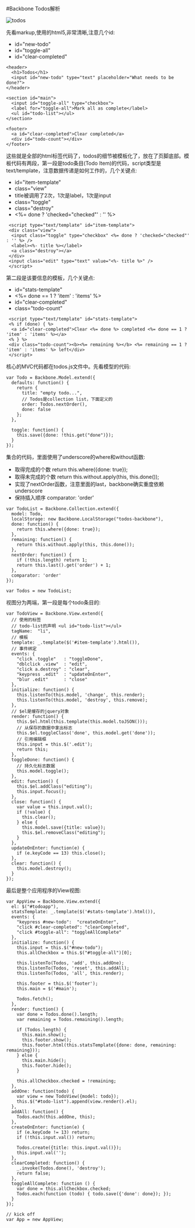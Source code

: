 #Backbone Todos解析

![todos](http://backbonejs.org/docs/images/todos.png)

先看markup,使用的html5,非常清晰,注意几个id:

* id="new-todo"
* id="toggle-all"
* id="clear-completed"

```
<header>
  <h1>Todos</h1>
  <input id="new-todo" type="text" placeholder="What needs to be done?">
</header>

<section id="main">
  <input id="toggle-all" type="checkbox">
  <label for="toggle-all">Mark all as complete</label>
  <ul id="todo-list"></ul>
</section>

<footer>
  <a id="clear-completed">Clear completed</a>
  <div id="todo-count"></div>
</footer>
```

这些就是全部的html标签代码了，todos的细节被模板化了，放在了页脚底部。模板代码有两段，第一段是todo条目(Todo Item)的代码，script类型是text/template，注意数据传递是如何工作的，几个关键点:

* id="item-template"
* class="view"
* title被调用了2次，1次是label，1次是input
* class="toggle"
* class="destroy"
* <%= done ? 'checked="checked"' : '' %>

```
 <script type="text/template" id="item-template">
 <div class="view">
  <input class="toggle" type="checkbox" <%= done ? 'checked="checked"' : '' %> />
  <label><%- title %></label>
  <a class="destroy"></a>
 </div>
 <input class="edit" type="text" value="<%- title %>" />
 </script>
```

第二段是该要信息的模板，几个关键点:

* id="stats-template"
* <%= done == 1 ? 'item' : 'items' %>
* id="clear-completed"
* class="todo-count"

```
 <script type="text/template" id="stats-template">
 <% if (done) { %>
  <a id="clear-completed">Clear <%= done %> completed <%= done == 1 ? 'item' : 'items' %></a>
 <% } %>
 <div class="todo-count"><b><%= remaining %></b> <%= remaining == 1 ? 'item' : 'items' %> left</div>
 </script>
```

核心的MVC代码都在todos.js文件中。先看模型的代码:

```
var Todo = Backbone.Model.extend({
  defaults: function() {
    return {
      title: "empty todo...",
      // Todos是collection list，下面定义的
      order: Todos.nextOrder(),
      done: false
    };
  },

  toggle: function() {
    this.save({done: !this.get("done")});
  }
});
```

集合的代码，里面使用了underscore的where和without函数:

* 取得完成的个数 return this.where({done: true});
* 取得未完成的个数 return this.without.apply(this, this.done());
* 实现了nextOrder函数，注意里面的last，backbone确实重度依赖underscore
* 保持插入顺序 comparator: 'order'

```
var TodoList = Backbone.Collection.extend({
  model: Todo,
  localStorage: new Backbone.LocalStorage("todos-backbone"),
  done: function() {
    return this.where({done: true});
  },
  remaining: function() {
    return this.without.apply(this, this.done());
  },
  nextOrder: function() {
    if (!this.length) return 1;
    return this.last().get('order') + 1;
  },
  comparator: 'order'
});

var Todos = new TodoList;
```

视图分为两端，第一段是每个todo条目的:

```
var TodoView = Backbone.View.extend({
  // 使用的标签 
  // todo-list的声明 <ul id="todo-list"></ul>
  tagName:  "li",
  // 模板
  template: _.template($('#item-template').html()),
  // 事件绑定
  events: {
    "click .toggle"   : "toggleDone",
    "dblclick .view"  : "edit",
    "click a.destroy" : "clear",
    "keypress .edit"  : "updateOnEnter",
    "blur .edit"      : "close"
  },
  initialize: function() {
    this.listenTo(this.model, 'change', this.render);
    this.listenTo(this.model, 'destroy', this.remove);
  },
  // $el是缓存的jquery对象
  render: function() {
    this.$el.html(this.template(this.model.toJSON()));
    // 从保存的数据中拿出标志
    this.$el.toggleClass('done', this.model.get('done'));
    // 引用编辑框
    this.input = this.$('.edit');
    return this;
  },
  toggleDone: function() {
    // 持久化标志数据
    this.model.toggle();
  },
  edit: function() {
    this.$el.addClass("editing");
    this.input.focus();
  },
  close: function() {
    var value = this.input.val();
    if (!value) {
      this.clear();
    } else {
      this.model.save({title: value});
      this.$el.removeClass("editing");
    }
  },
  updateOnEnter: function(e) {
    if (e.keyCode == 13) this.close();
  },
  clear: function() {
    this.model.destroy();
  }
});
```

最后是整个应用程序的View视图:

```
var AppView = Backbone.View.extend({
  el: $("#todoapp"),
  statsTemplate: _.template($('#stats-template').html()),
  events: {
    "keypress #new-todo":  "createOnEnter",
    "click #clear-completed": "clearCompleted",
    "click #toggle-all": "toggleAllComplete"
  },
  initialize: function() {
    this.input = this.$("#new-todo");
    this.allCheckbox = this.$("#toggle-all")[0];

    this.listenTo(Todos, 'add', this.addOne);
    this.listenTo(Todos, 'reset', this.addAll);
    this.listenTo(Todos, 'all', this.render);

    this.footer = this.$('footer');
    this.main = $('#main');

    Todos.fetch();
  },
  render: function() {
    var done = Todos.done().length;
    var remaining = Todos.remaining().length;

    if (Todos.length) {
      this.main.show();
      this.footer.show();
      this.footer.html(this.statsTemplate({done: done, remaining: remaining}));
    } else {
      this.main.hide();
      this.footer.hide();
    }

    this.allCheckbox.checked = !remaining;
  },
  addOne: function(todo) {
    var view = new TodoView({model: todo});
    this.$("#todo-list").append(view.render().el);
  },
  addAll: function() {
    Todos.each(this.addOne, this);
  },
  createOnEnter: function(e) {
    if (e.keyCode != 13) return;
    if (!this.input.val()) return;

    Todos.create({title: this.input.val()});
    this.input.val('');
  },
  clearCompleted: function() {
    _.invoke(Todos.done(), 'destroy');
    return false;
  },
  toggleAllComplete: function () {
    var done = this.allCheckbox.checked;
    Todos.each(function (todo) { todo.save({'done': done}); });
  }
});

// kick off
var App = new AppView;
```